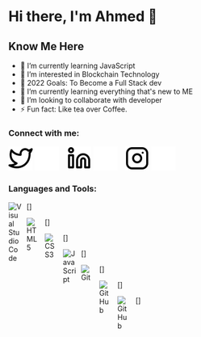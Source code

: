 # Hi there, I'm Ahmed  👋 

## Know Me Here 

- 🌱 I’m currently learning JavaScript
- 👀 I’m interested in Blockchain Technology
- 🥅 2022 Goals: To Become a Full Stack dev
- 🌱 I’m currently learning everything that's new to ME 
- 👯 I’m looking to collaborate with developer
- ⚡ Fun fact: Like tea over Coffee.

### Connect with me:

[![website](./img/twitter-light.svg)](https://twitter.com/mohammad_ahmed9#gh-light-mode-only)
[![website](./img/twitter-dark.svg)](https://twitter.com/mohammad_ahmed9#gh-dark-mode-only)
&nbsp;&nbsp;
[![website](./img/linkedin-light.svg)](linkedin.com/in/mohammad-ahmed-943066219#gh-light-mode-only)
[![website](./img/linkedin-dark.svg)](linkedin.com/in/mohammad-ahmed-943066219#gh-dark-mode-only)
&nbsp;&nbsp;
[![website](./img/instagram-light.svg)](https://instagram.com/ahmed__codes#gh-light-mode-only)
[![website](./img/instagram-dark.svg)](https://instagram.com/ahmed__codes#gh-dark-mode-only)

### Languages and Tools:

[<img align="left" alt="Visual Studio Code" width="26px" src="https://cdn.jsdelivr.net/gh/devicons/devicon/icons/vscode/vscode-original.svg" style="padding-right:10px;" />]

[<img align="left" alt="HTML5" width="26px" src="https://cdn.jsdelivr.net/gh/devicons/devicon/icons/html5/html5-original.svg" style="padding-right:10px;" />]

[<img align="left" alt="CSS3" width="26px" src="https://cdn.jsdelivr.net/gh/devicons/devicon/icons/css3/css3-original.svg" style="padding-right:10px;" />]

[<img align="left" alt="JavaScript" width="26px" src="https://cdn.jsdelivr.net/gh/devicons/devicon/icons/javascript/javascript-original.svg" style="padding-right:10px;" />]

[<img align="left" alt="Git" width="26px" src="https://cdn.jsdelivr.net/gh/devicons/devicon/icons/git/git-original.svg" style="padding-right:10px;" />]

[<img align="left" alt="GitHub" width="26px" src="https://user-images.githubusercontent.com/3369400/139447912-e0f43f33-6d9f-45f8-be46-2df5bbc91289.png" style="padding-right:10px;" />]

[<img align="left" alt="GitHub" width="26px" src="https://user-images.githubusercontent.com/3369400/139448065-39a229ba-4b06-434b-bc67-616e2ed80c8f.png" style="padding-right:10px;" />]



